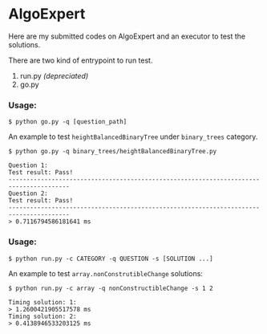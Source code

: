 # AlgoExpert
Here are my submitted codes on AlgoExpert and an executor to test the solutions.

There are two kind of entrypoint to run test.
1. run.py _(depreciated)_
2. go.py


### Usage:
```shell
$ python go.py -q [question_path]
```
An example to test `heightBalancedBinaryTree` under `binary_trees` category.
```shell
$ python go.py -q binary_trees/heightBalancedBinaryTree.py

Question 1:
Test result: Pass!
---------------------------------------------------------------------------------------
Question 2:
Test result: Pass!
---------------------------------------------------------------------------------------
> 0.7116794586181641 ms
```


### Usage:
```shell
$ python run.py -c CATEGORY -q QUESTION -s [SOLUTION ...]
```
An example to test `array.nonConstrutibleChange` solutions:
```shell
$ python run.py -c array -q nonConstructibleChange -s 1 2

Timing solution: 1:
> 1.2600421905517578 ms
Timing solution: 2:
> 0.4138946533203125 ms
```
